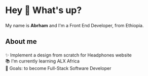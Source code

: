 <h1 align="left">Hey 👋 What's up?</h1>

###

<p align="left">My name is <strong>Abrham</strong> and I'm a Front End Developer, from Ethiopia.</p>

###

<h2 align="left">About me</h2>

###

<p align="left">✨ Implement a design from scratch for Headphones website<br>📚 I'm currently learning ALX Africa<br>🎯 Goals: to become Full-Stack Software Developer</p>

###

